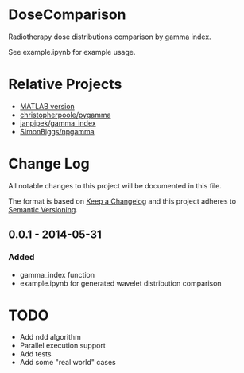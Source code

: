 # DoseComparison
Radiotherapy dose distributions comparison by gamma index.

See example.ipynb for example usage.

# Relative Projects
- [MATLAB version](https://gist.github.com/ongchi/7482850)
- [christopherpoole/pygamma](https://github.com/christopherpoole/pygamma)
- [janpipek/gamma_index](https://github.com/janpipek/gamma_index)
- [SimonBiggs/npgamma](https://github.com/SimonBiggs/npgamma)

# Change Log
All notable changes to this project will be documented in this file.

The format is based on [Keep a Changelog](http://keepachangelog.com/) 
and this project adheres to [Semantic Versioning](http://semver.org/).

## 0.0.1 - 2014-05-31
### Added
- gamma_index function
- example.ipynb for generated wavelet distribution comparison

# TODO
- Add ndd algorithm
- Parallel execution support
- Add tests
- Add some "real world" cases
